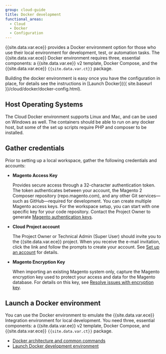```yaml
---
group: cloud-guide
title: Docker development
functional_areas:
  - Cloud
  - Docker
  - Configuration
---
```


{{site.data.var.ece}} provides a Docker environment option for those who use their local environment for development, test, or automation tasks. The {{site.data.var.ece}} Docker environment requires three, essential components: a {{site.data.var.ee}} v2 template, Docker Compose, and the {{site.data.var.ece}} `{{site.data.var.ct}}` package.

Building the docker environment is easy once you have the configuration in place, for details see the instructions in [Launch Docker]({{ site.baseurl }}/cloud/docker/docker-config.html).

## Host Operating Systems
The Cloud Docker environment supports Linux and Mac, and can be used on Windows as well. The containers should be able to run on any docker host, but some of the set up scripts require PHP and composer to be installed.

## Gather credentials

Prior to setting up a local workspace, gather the following credentials and accounts:

-  **Magento Access Key**

   Provides secure access through a 32-character authentication token. The token authenticates between your account, the Magento 2 Composer repository (repo.magento.com), and any other Git services—such as GitHub—required for development. You can create multiple Magento access keys. For the workspace setup, you can start with one specific key for your code repository. Contact the Project Owner to generate [Magento authentication keys].

-  **Cloud Project account**

   The Project Owner or Technical Admin (Super User) should invite you to the {{site.data.var.ece}} project. When you receive the e-mail invitation, click the link and follow the prompts to create your account. See [Set up an account] for details.

-  **Magento Encryption Key**

   When importing an existing Magento system only, capture the Magento encryption key used to protect your access and data for the Magento database. For details on this key, see [Resolve issues with encryption key].

## Launch a Docker environment

You can use the Docker environment to emulate the {{site.data.var.ece}} Integration environment for local development. You need three, essential components: a {{site.data.var.ee}} v2 template, Docker Compose, and {{site.data.var.ece}} `{{site.data.var.ct}}` package.

-  [Docker architecture and common commands]({{site.baseurl}}/cloud/docker/docker-containers.html)
-  [Launch Docker development environment]({{site.baseurl}}/cloud/docker/docker-config.html)

[config docker]: {{site.baseurl}}/cloud/docker/docker-config.html
[Magento authentication keys]: {{site.baseurl}}/guides/v2.3/install-gde/prereq/connect-auth.html
[Set up an account]: {{site.baseurl}}/cloud/before/before-workspace.html#newaccount
[Resolve issues with encryption key]: {{site.baseurl}}/cloud/trouble/trouble-crypt-key-variable.html